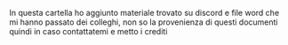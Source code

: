 In questa cartella ho aggiunto materiale trovato su discord e file word che mi hanno passato dei colleghi, non so la provenienza di questi documenti quindi in caso contattatemi e metto i crediti 
